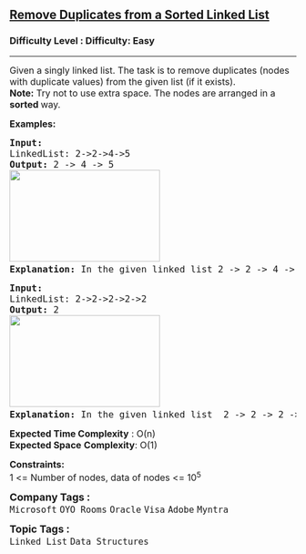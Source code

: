 <h2><a href="https://www.geeksforgeeks.org/problems/remove-duplicate-element-from-sorted-linked-list/1?page=1&difficulty=Basic,Easy&status=unsolved&sortBy=submissions">Remove Duplicates from a Sorted Linked List</a></h2><h3>Difficulty Level : Difficulty: Easy</h3><hr><div class="problems_problem_content__Xm_eO"><p><span style="font-size: 12pt;">Given a singly linked list. The task is to remove duplicates (nodes with duplicate values) from the given list (if it exists).</span><br><span style="font-size: 12pt;"><strong>Note:</strong> Try not to use extra space. The nodes are arranged in a <strong>sorted </strong>way.</span></p>
<p><span style="font-size: 12pt;"><strong>Examples:</strong></span></p>
<pre><span style="font-size: 12pt;"><strong>Input:
</strong>LinkedList: 2-&gt;2-&gt;4-&gt;5
<strong>Output: </strong>2 -&gt; 4 -&gt; 5<br><img src="https://media.geeksforgeeks.org/img-practice/prod/addEditProblem/700196/Web/Other/blobid0_1723610760.png" width="264" height="161"><strong>
Explanation: </strong>In the given linked list 2 -&gt; 2 -&gt; 4 -&gt; 5, only 2 occurs more than 1 time. So we need to remove it once.
</span></pre>
<pre><span style="font-size: 12pt;"><strong>Input:
</strong>LinkedList: 2-&gt;2-&gt;2-&gt;2-&gt;2
<strong>Output: </strong>2<br><img src="https://media.geeksforgeeks.org/img-practice/prod/addEditProblem/700196/Web/Other/blobid1_1723610768.png" width="264" height="161"><strong>
Explanation: </strong>In the given linked list  2 -&gt; 2 -&gt; 2 -&gt; 2, 2 is the only element and is repeated 5 times. So we need to remove any four 2.</span></pre>
<p><span style="font-size: 12pt;"><strong>Expected Time Complexity</strong> : O(n)<br><strong>Expected Space</strong>&nbsp;</span><strong style="font-family: -apple-system, BlinkMacSystemFont, 'Segoe UI', Roboto, Oxygen, Ubuntu, Cantarell, 'Open Sans', 'Helvetica Neue', sans-serif; font-size: 16px;">Complexity</strong><span style="font-size: 12pt; font-family: -apple-system, BlinkMacSystemFont, 'Segoe UI', Roboto, Oxygen, Ubuntu, Cantarell, 'Open Sans', 'Helvetica Neue', sans-serif;">: O(1)</span></p>
<p><span style="font-size: 12pt;"><strong>Constraints:</strong><br>1 &lt;= Number of nodes, data of nodes &lt;= 10<sup>5&nbsp;<br></sup></span></p></div><p><span style=font-size:18px><strong>Company Tags : </strong><br><code>Microsoft</code>&nbsp;<code>OYO Rooms</code>&nbsp;<code>Oracle</code>&nbsp;<code>Visa</code>&nbsp;<code>Adobe</code>&nbsp;<code>Myntra</code>&nbsp;<br><p><span style=font-size:18px><strong>Topic Tags : </strong><br><code>Linked List</code>&nbsp;<code>Data Structures</code>&nbsp;